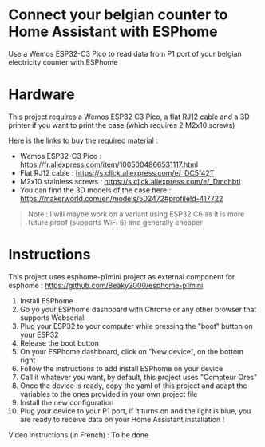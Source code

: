 # Connect your belgian counter to Home Assistant with ESPhome
Use a Wemos ESP32-C3 Pico to read data from P1 port of your belgian electricity counter with ESPhome

# Hardware
This project requires a Wemos ESP32 C3 Pico, a flat RJ12 cable and a 3D printer if you want to print the case (which requires 2 M2x10 screws)

Here is the links to buy the required material :

- Wemos ESP32-C3 Pico : https://fr.aliexpress.com/item/1005004866531117.html
- Flat RJ12 cable : https://s.click.aliexpress.com/e/_DC5f42T
- M2x10 stainless screws : https://s.click.aliexpress.com/e/_Dmchbtl
- You can find the 3D models of the case here : https://makerworld.com/en/models/502472#profileId-417722

> Note : I will maybe work on a variant using ESP32 C6 as it is more future proof (supports WiFi 6) and generally cheaper

# Instructions
This project uses esphome-p1mini project as external component for esphome : https://github.com/Beaky2000/esphome-p1mini

1. Install ESPhome
2. Go yo your ESPhome dashboard with Chrome or any other browser that supports Webserial
3. Plug your ESP32 to your computer while pressing the "boot" button on your ESP32
4. Release the boot button
5. On your ESPhome dashboard, click on "New device", on the bottom right
6. Follow the instructions to add install ESPhome on your device
7. Call it whatever you want, by default, this project uses "Compteur Ores"
8. Once the device is ready, copy the yaml of this project and adapt the variables to the ones provided in your own project file
9. Install the new configuration
10. Plug your device to your P1 port, if it turns on and the light is blue, you are ready to receive data on your Home Assistant installation !

Video instructions (in French) :
To be done
